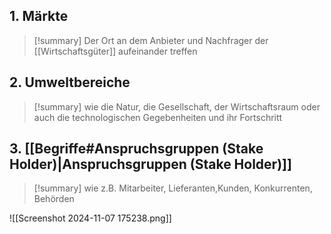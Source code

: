 ## 1. Märkte

>[!summary]
>Der Ort an dem Anbieter und Nachfrager der [[Wirtschaftsgüter]] aufeinander treffen

## 2. Umweltbereiche
>[!summary]
>wie die Natur, die Gesellschaft, der Wirtschaftsraum oder auch die technologischen Gegebenheiten und ihr Fortschritt

## 3. [[Begriffe#Anspruchsgruppen (Stake Holder)|Anspruchsgruppen (Stake Holder)]]
>[!summary]
>wie z.B. Mitarbeiter, Lieferanten,Kunden, Konkurrenten, Behörden
>
>
>
>
>

![[Screenshot 2024-11-07 175238.png]]
